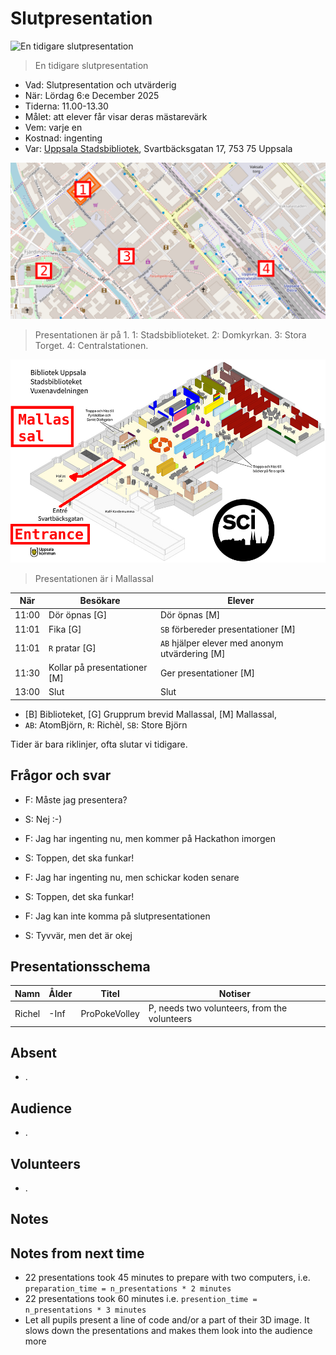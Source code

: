 # Slutpresentation

![En tidigare slutpresentation](../20241207_slutpresentation/IMG_4421.JPEG)

> En tidigare slutpresentation

- Vad: Slutpresentation och utvärderig
- När: Lördag 6:e December 2025
- Tiderna: 11.00-13.30
- Målet: att elever får visar deras mästarevärk
- Vem: varje en
- Kostnad: ingenting
- Var: [Uppsala Stadsbibliotek](https://bibliotekuppsala.se/web/arena/stadsbiblioteket),
  Svartbäcksgatan 17, 753 75 Uppsala

![Plan av Uppsala](uppsala_map_annotated.png)

> Presentationen är på 1.
> 1: Stadsbiblioteket.
> 2: Domkyrkan.
> 3: Stora Torget.
> 4: Centralstationen.

![Plan av Stadsbiblioteket](usb_mallassal_annotated.png)

> Presentationen är i Mallassal

När  |Besökare                           | Elever
-----|-----------------------------------|-----------------------------------------------
11:00|Dör öpnas [G]                      | Dör öpnas [M]
11:01|Fika [G]                           | `SB` förbereder presentationer [M]
11:01|`R` pratar [G]                     | `AB` hjälper elever med anonym utvärdering [M]
11:30|Kollar på presentationer  [M]      | Ger presentationer  [M]
13:00|Slut                               | Slut

- [B] Biblioteket, [G] Grupprum brevid Mallassal, [M] Mallassal, 
- `AB`: AtomBjörn, `R`: Richèl, `SB`: Store Björn

Tider är bara riklinjer, ofta slutar vi tidigare.

## Frågor och svar

- F: Måste jag presentera?
- S: Nej :-)

- F: Jag har ingenting nu, men kommer på Hackathon imorgen
- S: Toppen, det ska funkar!

- F: Jag har ingenting nu, men schickar koden senare
- S: Toppen, det ska funkar!

- F: Jag kan inte komma på slutpresentationen
- S: Tyvvär, men det är okej

## Presentationsschema

Namn                          |Ålder|Titel                                  |Notiser
------------------------------|-----|---------------------------------------|------------------
Richel                        |-Inf |ProPokeVolley                          |P, needs two volunteers, from the volunteers

## Absent

- .

## Audience

- .

## Volunteers

- .

## Notes

## Notes from next time

- 22 presentations took 45 minutes to prepare with two computers,
  i.e. `preparation_time = n_presentations * 2 minutes`
- 22 presentations took 60 minutes
  i.e. `presention_time = n_presentations * 3 minutes`
- Let all pupils present a line of code and/or a part of their 3D image.
  It slows down the presentations and makes them look into the audience more


